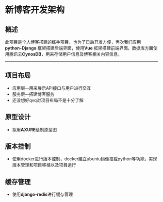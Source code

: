 # 新博客开发架构

## 概述

此项目是个人博客搭建的练手项目，也为了日后开发方便，再次我们应用   **python-Django**  框架搭建后端界面，使用**Vue** 框架搭建前端界面。数据库方面使用腾讯云**CynosDB**，用来存储用户信息及博客相关内容信息。

---



## 项目布局
- 应用层--用来展示API接口与用户进行交互
- 服务层--搭建博客服务
- 还没想好qvq对项目布局不是十分了解

## 原型设计
- 拟用**AXURE**绘制原型图

## 版本控制
- 使用docker进行版本控制，docker建立ubuntu镜像搭载python等功能，实现版本管理和项目移植以及项目运行

## 缓存管理
- 使用**django-redis**进行缓存管理
